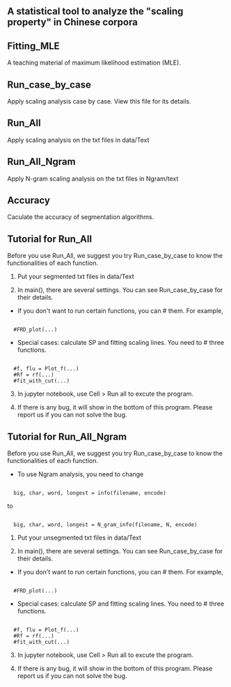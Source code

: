 A statistical tool to analyze the "scaling property" in Chinese corpora
---------
## Fitting_MLE
A teaching material of maximum likelihood estimation (MLE).

## Run_case_by_case
Apply scaling analysis case by case. View this file for its details.

## Run_All
Apply scaling analysis on the txt files in data/Text

## Run_All_Ngram
Apply N-gram scaling analysis on the txt files in Ngram/text

## Accuracy
Caculate the accuracy of segmentation algorithms.

Tutorial for Run_All
------
Before you use Run_All, we suggest you try Run_case_by_case to know the functionalities of each function.

1. Put your segmented txt files in data/Text

2. In main(), there are several settings. You can see Run_case_by_case for their details.
* If you don't want to run certain functions, you can # them. For example, 
<pre><code>
  #FRD_plot(...)
</code></pre>
  
* Special cases: calculate SP and fitting scaling lines. You need to # three functions.
<pre><code>
  #f, flu = Plot_f(...)
  #Rf = rf(...)
  #fit_with_cut(...)
</code></pre>

3. In jupyter notebook, use Cell > Run all to excute the program.

4. If there is any bug, it will show in the bottom of this program. Please report us if you can not solve the bug.

Tutorial for Run_All_Ngram
------
Before you use Run_All, we suggest you try Run_case_by_case to know the functionalities of each function.
* To use Ngram analysis, you need to change 
<pre><code>
  big, char, word, longest = info(filename, encode)
</code></pre>
  to
<pre><code>
  big, char, word, longest = N_gram_info(filename, N, encode)
</code></pre>

1. Put your <bf>unsegmented</bf> txt files in data/Text

2. In main(), there are several settings. You can see Run_case_by_case for their details.
* If you don't want to run certain functions, you can # them. For example, 
<pre><code>
  #FRD_plot(...)
</code></pre>
  
* Special cases: calculate SP and fitting scaling lines. You need to # three functions.
<pre><code>
  #f, flu = Plot_f(...)
  #Rf = rf(...)
  #fit_with_cut(...)
</code></pre>

3. In jupyter notebook, use Cell > Run all to excute the program.

4. If there is any bug, it will show in the bottom of this program. Please report us if you can not solve the bug.

